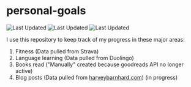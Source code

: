 # personal-goals
![Last Updated](https://img.shields.io/date/1611885819?color=FC4C02&label=Fitness%20Updated&logo=strava)
![Last Updated](https://img.shields.io/date/1611885819?color=7ac70c&label=Language%20Updated&logo=duolingo)
![Last Updated](https://img.shields.io/date/1611885819?color=e9e5cd&label=Books%20Updated&logo=goodreads)

I use this repository to keep track of my progress in these major areas:

1. Fitness (Data pulled from Strava)
2. Language learning (Data pulled from Duolingo)
3. Books read ("Manually" created because goodreads API no longer active)
4. Blog posts (Data pulled from [harveybarnhard.com](https://harveybarnhard.com)) (in progress)
